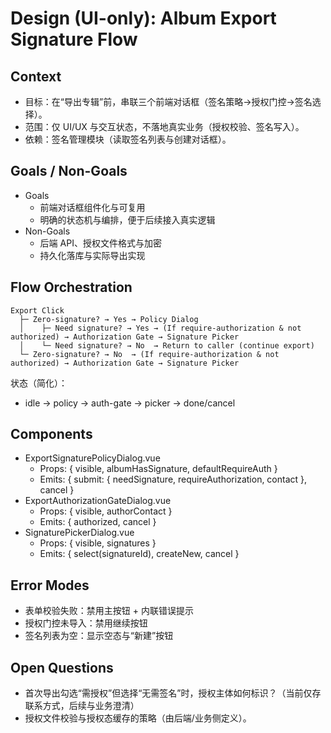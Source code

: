# Design (UI-only): Album Export Signature Flow

## Context

- 目标：在“导出专辑”前，串联三个前端对话框（签名策略→授权门控→签名选择）。
- 范围：仅 UI/UX 与交互状态，不落地真实业务（授权校验、签名写入）。
- 依赖：签名管理模块（读取签名列表与创建对话框）。

## Goals / Non-Goals

- Goals
  - 前端对话框组件化与可复用
  - 明确的状态机与编排，便于后续接入真实逻辑
- Non-Goals
  - 后端 API、授权文件格式与加密
  - 持久化落库与实际导出实现

## Flow Orchestration

```text
Export Click
  ├─ Zero-signature? → Yes → Policy Dialog
  │    ├─ Need signature? → Yes → (If require-authorization & not authorized) → Authorization Gate → Signature Picker
  │    └─ Need signature? → No  → Return to caller (continue export)
  └─ Zero-signature? → No  → (If require-authorization & not authorized) → Authorization Gate → Signature Picker
```

状态（简化）：
- idle → policy → auth-gate → picker → done/cancel

## Components

- ExportSignaturePolicyDialog.vue
  - Props: { visible, albumHasSignature, defaultRequireAuth }
  - Emits: { submit: { needSignature, requireAuthorization, contact }, cancel }
- ExportAuthorizationGateDialog.vue
  - Props: { visible, authorContact }
  - Emits: { authorized, cancel }
- SignaturePickerDialog.vue
  - Props: { visible, signatures }
  - Emits: { select(signatureId), createNew, cancel }

## Error Modes

- 表单校验失败：禁用主按钮 + 内联错误提示
- 授权门控未导入：禁用继续按钮
- 签名列表为空：显示空态与“新建”按钮

## Open Questions

- 首次导出勾选“需授权”但选择“无需签名”时，授权主体如何标识？（当前仅存联系方式，后续与业务澄清）
- 授权文件校验与授权态缓存的策略（由后端/业务侧定义）。

